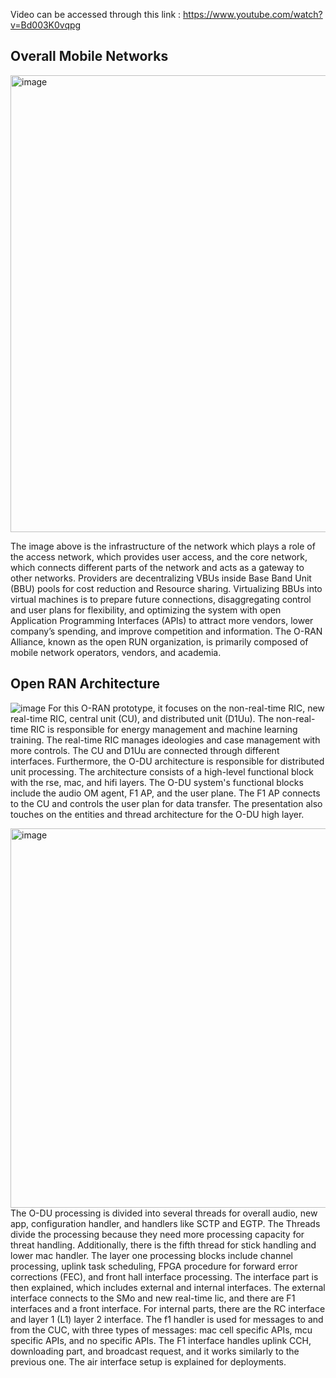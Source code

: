 Video can be accessed through this link : https://www.youtube.com/watch?v=Bd003K0vqpg

## Overall Mobile Networks
<img width="731" alt="image" src="https://github.com/bmw-ece-ntust/internship/assets/123353805/18a81502-c687-4e85-a751-7ff19bdf8751">

The image above is the infrastructure of the network which plays a role of the access network, which provides user access, and the core network, which connects different parts of the network and acts as a gateway to other networks. Providers are decentralizing VBUs inside Base Band Unit (BBU) pools for cost reduction and Resource sharing. Virtualizing BBUs into virtual machines is to prepare future connections, disaggregating control and user plans for flexibility, and optimizing the system with open Application Programming Interfaces (APIs)  to attract more vendors, lower company’s spending, and improve competition and information. The O-RAN Alliance, known as the open RUN organization, is primarily composed of mobile network operators, vendors, and academia.


## Open RAN Architecture
![image](https://github.com/bmw-ece-ntust/internship/assets/123353805/1ebcb0f3-05e3-4a0a-9a00-726f8babe6ad)
For this O-RAN prototype, it focuses on the non-real-time RIC, new real-time RIC, central unit (CU), and distributed unit (D1Uu). The non-real-time RIC is responsible for energy management and machine learning training. The real-time RIC manages ideologies and case management with more controls. The CU and D1Uu are connected through different interfaces. Furthermore, the O-DU architecture is responsible for distributed unit processing. The architecture consists of a high-level functional block with the rse, mac, and hifi layers. The O-DU system's functional blocks include the audio OM agent, F1 AP, and the user plane. The F1 AP connects to the CU and controls the user plan for data transfer. The presentation also touches on the entities and thread architecture for the O-DU high layer.


<img width="607" alt="image" src="https://github.com/bmw-ece-ntust/internship/assets/123353805/42bbb6e0-78f3-479a-8ae6-6461f00ae7ff">
The O-DU processing is divided into several threads for overall audio, new app, configuration handler, and handlers like SCTP and EGTP. The Threads divide the processing because they need more processing capacity for threat handling. Additionally, there is the fifth thread for stick handling and lower mac handler. The layer one processing blocks include channel processing, uplink task scheduling, FPGA procedure for forward error corrections (FEC), and front hall interface processing. The interface part is then explained, which includes external and internal interfaces. The external interface connects to the SMo and new real-time lic, and there are F1 interfaces and a front interface. For internal parts, there are the RC interface and layer 1 (L1) layer 2 interface. The f1 handler is used for messages to and from the CUC, with three types of messages: mac cell specific APIs, mcu specific APIs, and no specific APIs. The F1 interface handles uplink CCH, downloading part, and broadcast request, and it works similarly to the previous one. The air interface setup is explained for deployments.
